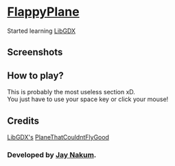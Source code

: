 # [FlappyPlane](https://github.com/JayNakum/FlappyPlane)
Started learning [LibGDX](https://libgdx.com/)

## Screenshots


## How to play?
This is probably the most useless section xD.  
You just have to use your space key or click your mouse!

## Credits
[LibGDX's](https://libgdx.com/) [PlaneThatCouldntFlyGood](https://github.com/badlogic/theplanethatcouldntflygood)

### Developed by [Jay Nakum](https://jaynakum.github.io).
